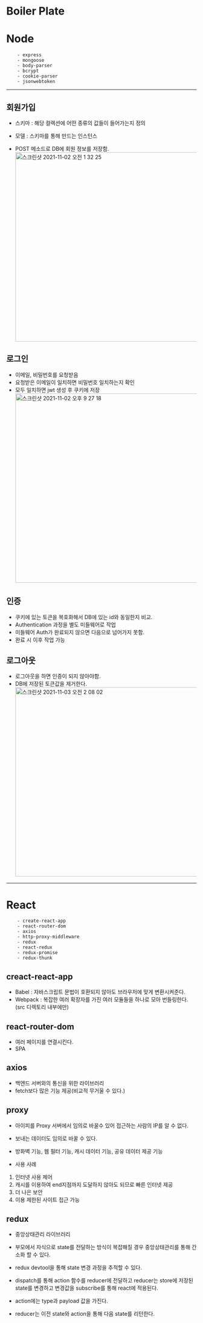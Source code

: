# Boiler Plate
<a href="https://www.inflearn.com/course/%EB%94%B0%EB%9D%BC%ED%95%98%EB%A9%B0-%EB%B0%B0%EC%9A%B0%EB%8A%94-%EB%85%B8%EB%93%9C-%EB%A6%AC%EC%95%A1%ED%8A%B8-%EA%B8%B0%EB%B3%B8"></a>
# Node

```
    - express
    - mongoose
    - body-parser
    - bcrypt
    - cookie-parser
    - jsonwebtoken
```

---

## 회원가입

- 스키마 : 해당 컬렉션에 어떤 종류의 값들이 들어가는지 정의
- 모델 : 스키마를 통해 만드는 인스턴스

- POST 메소드로 DB에 회원 정보를 저장함.
  <img width="500" alt="스크린샷 2021-11-02 오전 1 32 25" src="https://user-images.githubusercontent.com/46489446/139707619-8ee7fc3b-2455-4587-a071-8051d6d66804.png">

## 로그인

- 이메일, 비밀번호를 요청받음
- 요청받은 이메일이 일치하면 비밀번호 일치하는지 확인
- 모두 일치하면 jwt 생성 후 쿠키에 저장
  <img width="500" alt="스크린샷 2021-11-02 오후 9 27 18" src="https://user-images.githubusercontent.com/46489446/139846076-b0bb548b-a0fc-49b9-b5d1-5f373f78c768.png">

## 인증

- 쿠키에 있는 토큰을 복호화해서 DB에 있는 id와 동일한지 비교.
- Authentication 과정을 별도 미들웨어로 작업
- 미들웨어 Auth가 완료되지 않으면 다음으로 넘어가지 못함.
- 완료 시 이후 작업 가능

## 로그아웃

- 로그아웃을 하면 인증이 되지 않아야함.
- DB에 저장된 토큰값을 제거한다.
  <img width="500" alt="스크린샷 2021-11-03 오전 2 08 02" src="https://user-images.githubusercontent.com/46489446/139912422-cd56939e-e9aa-4fac-ab22-871c9895df51.png">

---

# React

```
    - create-react-app
    - react-router-dom
    - axios
    - http-proxy-middleware
    - redux
    - react-redux
    - redux-promise
    - redux-thunk
```

## creact-react-app

- Babel : 자바스크립트 문법이 호환되지 않아도 브라우저에 맞게 변환시켜준다.
- Webpack : 복잡한 여러 확장자를 가진 여러 모듈들을 하나로 모아 번들링한다. (src 디렉토리 내부에만)

## react-router-dom

- 여러 페이지를 연결시킨다.
- SPA

## axios

- 백엔드 서버와의 통신을 위한 라이브러리
- fetch보다 많은 기능 제공(비교적 무거울 수 있다.)

## proxy

- 아이피를 Proxy 서버에서 임의로 바꿀수 있어 접근하는 사람의 IP를 알 수 없다.
- 보내는 데이터도 임의로 바꿀 수 있다.
- 방화벽 기능, 웹 필터 기능, 캐시 데이터 기능, 공유 데이터 제공 기능

- 사용 사례

1. 인터넷 사용 제어
2. 캐시를 이용하여 end지점까지 도달하지 않아도 되므로 빠른 인터넷 제공
3. 더 나은 보안
4. 이용 제한된 사이트 접근 가능

## redux

- 중앙상태관리 라이브러리
- 부모에서 자식으로 state를 전달하는 방식이 복잡해질 경우 중앙상태관리를 통해 간소화 할 수 있다.
- redux devtool을 통해 state 변경 과정을 추적할 수 있다.
- dispatch를 통해 action 함수를 reducer에 전달하고 reducer는 store에 저장된 state를 변경하고 변경값을 subscribe를 통해 react에 적용된다.

- action에는 type과 payload 값을 가진다.
- reducer는 이전 state와 action을 통해 다음 state를 리턴한다.
